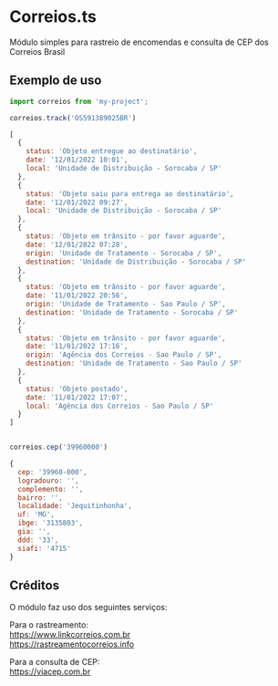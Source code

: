 # Correios.ts

Módulo simples para rastreio de encomendas e consulta de CEP dos Correios Brasil

## Exemplo de uso

```javascript
import correios from 'my-project';

correios.track('OS591389025BR')

[
  {
    status: 'Objeto entregue ao destinatário',
    date: '12/01/2022 10:01',
    local: 'Unidade de Distribuição - Sorocaba / SP'
  },
  {
    status: 'Objeto saiu para entrega ao destinatário',
    date: '12/01/2022 09:27',
    local: 'Unidade de Distribuição - Sorocaba / SP'
  },
  {
    status: 'Objeto em trânsito - por favor aguarde',
    date: '12/01/2022 07:28',
    origin: 'Unidade de Tratamento - Sorocaba / SP',
    destination: 'Unidade de Distribuição - Sorocaba / SP'
  },
  {
    status: 'Objeto em trânsito - por favor aguarde',
    date: '11/01/2022 20:56',
    origin: 'Unidade de Tratamento - Sao Paulo / SP',
    destination: 'Unidade de Tratamento - Sorocaba / SP'
  },
  {
    status: 'Objeto em trânsito - por favor aguarde',
    date: '11/01/2022 17:16',
    origin: 'Agência dos Correios - Sao Paulo / SP',
    destination: 'Unidade de Tratamento - Sao Paulo / SP'
  },
  {
    status: 'Objeto postado',
    date: '11/01/2022 17:07',
    local: 'Agência dos Correios - Sao Paulo / SP'
  }
]


correios.cep('39960000')

{
  cep: '39960-000',
  logradouro: '',
  complemento: '',
  bairro: '',
  localidade: 'Jequitinhonha',
  uf: 'MG',
  ibge: '3135803',
  gia: '',
  ddd: '33',
  siafi: '4715'
}

```

## Créditos

O módulo faz uso dos seguintes serviços:

Para o rastreamento: \
https://www.linkcorreios.com.br \
https://rastreamentocorreios.info

Para a consulta de CEP: \
https://viacep.com.br
